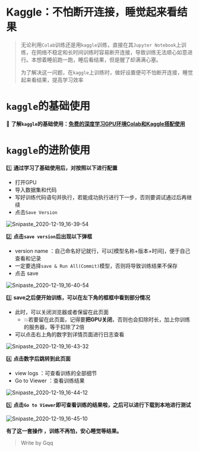 # Kaggle：不怕断开连接，睡觉起来看结果

> 无论利用`Colab`训练还是用`kaggle`训练，直接在其`Jupyter Notebook`上训练，在网络不稳定和长时间训练时容易断开连接，导致训练无法顺心如意进行。本想着睡前跑一跑，睡后看结果，但是醒了却满满心塞。
>
> 为了解决这一问题，在`kaggle`上训练时，做好设置便可不怕断开连接，睡觉起来看结果，提高学习效率

# `kaggle`的基础使用

🛑 **了解`kaggle`的基础使用：[免费的深度学习GPU环境Colab和Kaggle搭配使用](https://www.cnblogs.com/zgqcn/p/13475630.html#kaggle)**



# `kaggle`的进阶使用

1️⃣	**通过学习了基础使用后，对按照以下进行配置**

- 打开GPU
- 导入数据集和代码
- 写好训练代码语句并执行，若能成功执行进行下一步，否则要调试通过后再继续
- 点击`Save Version`

![Snipaste_2020-12-19_16-39-54](https://tva2.sinaimg.cn/large/005tpOh1ly1glt9yddey9j31h60u0470.jpg)



2️⃣	**点击`save version`后出现以下弹框**

- version name ：自己命名好记就行，可以[模型名称+版本+时间]，便于自己查看和记录
- 一定要选择`save & Run All(Commit)`模型，否则将导致训练结果不保存
- 点击 save

![Snipaste_2020-12-19_16-40-54](https://tvax1.sinaimg.cn/large/005tpOh1ly1glta221h6ij31hc0u0tfq.jpg)



3️⃣	**save之后便开始训练，可以在左下角的框框中看到部分情况**

- 此时，可以关闭浏览器或者保留在此页面
  - 💥若要留在此页面，记得要**把GPU关闭**，否则也会扣除时长，加上你训练的服务器，等于扣除了2倍
- 可以点击右上角的数字到详情页面进行日志查看

![Snipaste_2020-12-19_16-43-32](https://tvax3.sinaimg.cn/large/005tpOh1ly1glta4jckd3j31hc0u0wna.jpg)



4️⃣	**点击数字后跳转到此页面**

- view logs ：可查看训练的全部细节
- Go to Viewer ：查看训练结果

![Snipaste_2020-12-19_16-44-12](https://tva3.sinaimg.cn/large/005tpOh1ly1glta888qlyj31hc0u07a4.jpg)



5️⃣	**点击`Go to Viewer`即可查看训练的结果啦，之后可以进行下载到本地进行测试**

![Snipaste_2020-12-19_16-45-10](https://tvax2.sinaimg.cn/large/005tpOh1ly1glta9sfnohj31hc0rjwjj.jpg)



**有了这一套操作 ，训练不再怕，安心睡觉等结果。**



> Write by Gqq